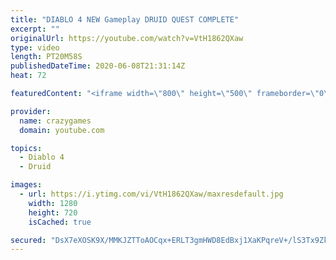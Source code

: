 ```yaml
---
title: "DIABLO 4 NEW Gameplay DRUID QUEST COMPLETE"
excerpt: ""
originalUrl: https://youtube.com/watch?v=VtH1862QXaw
type: video
length: PT20M58S
publishedDateTime: 2020-06-08T21:31:14Z
heat: 72

featuredContent: "<iframe width=\"800\" height=\"500\" frameborder=\"0\" src=\"https://www.youtube.com/embed/VtH1862QXaw\" allow=\"accelerometer; autoplay; encrypted-media; gyroscope; picture-in-picture\" allowfullscreen></iframe>"

provider:
  name: crazygames
  domain: youtube.com

topics:
  - Diablo 4
  - Druid

images:
  - url: https://i.ytimg.com/vi/VtH1862QXaw/maxresdefault.jpg
    width: 1280
    height: 720
    isCached: true

secured: "DsX7eXOSK9X/MMKJZTToAOCqx+ERLT3gmHWD8EdBxj1XaKPqreV+/lS3Tx9ZkmkdtQa7hBMcIXfeUo3dGrCvi6MrLymkaLdRyvlkr+/duTDzFo0hDQ77UYWYIyI/G0dVZ+OkbqHEnb9d2cwsjvNbCKbigUSJNit5+g+WjdAASRgRixzrnmUlecjhRZNSqWVRiPW83RUYGQXbL4o4XDq6f+HL9f6s4EXanEPTNohr+U07uD//sZI878Qm+MRJadPnP4p2mhCb2rrxt5hBf2MTr1++6dCTTlWHK1wmeysI2XQu3MCGSPXcocxNn8JXubgIzyibFIQe15zGGA8mL0Jb0bzUguosG07VQsZM5IL3x56rTDSvprLreoDNyzqmyK/R1m5toI3qot73zOy5378DROpzC12B3ooPBAEsB+dN2gk=;HLe30+/zhiXTH4z25WJm0w=="
---
```


